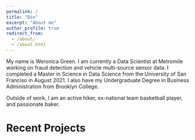 ```yaml
---
permalink: /
title: "Bio"
excerpt: "About me"
author_profile: true
redirect_from: 
  - /about/
  - /about.html
---
```



My name is Weronica Green. I am currently a Data Scientist at Metromile working on fraud detection and vehicle multi-source sensor data. I completed a Master in Science in Data Science from the University of San Franciso in August 2021. I also have my Undergraduate Degree in Business Administration from Brooklyn College.

Outside of work, I am an active hiker, ex-national team basketball player, and passionate baker. 
  

Recent Projects
======
